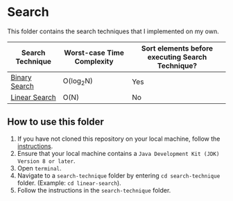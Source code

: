 # Search
This folder contains the search techniques that I implemented on my own.

Search Technique | Worst-case Time Complexity   | Sort elements before executing Search Technique?
-----------------|------------------------------|--------------------------------
[Binary Search](https://github.com/shumarb/learning-and-hackathons/tree/main/self-written-notes-and-code/search/binary-search)    | O(log<sub>2</sub>N)          | Yes
[Linear Search](https://github.com/shumarb/learning-and-hackathons/tree/main/self-written-notes-and-code/search/linear-search)    | O(N)                         | No

## How to use this folder
1. If you have not cloned this repository on your local machine, follow the [instructions](https://github.com/shumarb/online-learning/tree/main/notes-and-code).
2. Ensure that your local machine contains a `Java Development Kit (JDK) Version 8 or later`.
3. Open `terminal`.
4. Navigate to a `search-technique` folder by entering `cd search-technique` folder. (Example: `cd linear-search`).
5. Follow the instructions in the `search-technique` folder.
